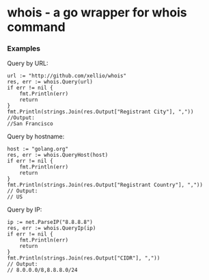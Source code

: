 # whois - a go wrapper for whois command

### Examples
Query by URL:
```
url := "http://github.com/xellio/whois"
res, err := whois.Query(url)
if err != nil {
	fmt.Println(err)
	return
}
fmt.Println(strings.Join(res.Output["Registrant City"], ","))
//Output:
//San Francisco
```
Query by hostname:
```
host := "golang.org"
res, err := whois.QueryHost(host)
if err != nil {
	fmt.Println(err)
	return
}
fmt.Println(strings.Join(res.Output["Registrant Country"], ","))
// Output:
// US
```
Query by IP:
```
ip := net.ParseIP("8.8.8.8")
res, err := whois.QueryIp(ip)
if err != nil {
	fmt.Println(err)
	return
}
fmt.Println(strings.Join(res.Output["CIDR"], ","))
// Output:
// 8.0.0.0/8,8.8.8.0/24
```